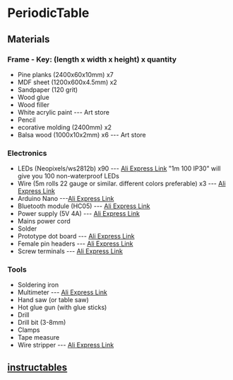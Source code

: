 # PeriodicTable


## Materials
### Frame - Key: (length x width x height) x quantity
  * Pine planks (2400x60x10mm) x7
  * MDF sheet (1200x600x4.5mm) x2
  * Sandpaper (120 grit)
  * Wood glue
  * Wood filler
  * White acrylic paint --- Art store
  * Pencil
  * ecorative molding (2400mm) x2
  * Balsa wood (1000x10x2mm) x6 --- Art store

### Electronics
  * LEDs (Neopixels/ws2812b) x90 --- [Ali Express Link](https://www.aliexpress.com/item/1m-4m-5m-WS2812B-Smart-led-pixel-strip-Black-White-PCB-30-60-144-leds-m/2036819167.html?spm=2114.search0104.3.1.vfSFec&ws_ab_test=searchweb0_0,searchweb201602_3_10152_10151_10065_10344_10068_10547_10342_10343_10340_10548_10341_10084_10083_10613_10615_10307_10614_10059_10314_10534_100031_10604_10103_10142,searchweb201603_2,ppcSwitch_5&algo_expid=7090edd1-8ac4-437c-9668-5cdfdab28cfe-0&algo_pvid=7090edd1-8ac4-437c-9668-5cdfdab28cfe&priceBeautifyAB=0) "1m 100 IP30" will give you 100 non-waterproof LEDs
  * Wire (5m rolls 22 gauge or similar. different colors preferable) x3 --- [Ali Express Link](https://www.aliexpress.com/item/32794086912.html?spm=2114.search0104.3.201.ZPckci&ws_ab_test=searchweb0_0,searchweb201602_3_10152_10151_10065_10344_10068_10547_10342_10343_10340_10548_10341_10084_10083_10613_10615_10307_10614_10059_10314_10534_100031_10604_10103_10142-10152,searchweb201603_2,ppcSwitch_5&algo_expid=d1c04801-2494-46b6-b238-4fdbca156535-27&algo_pvid=d1c04801-2494-46b6-b238-4fdbca156535&priceBeautifyAB=0)
  * Arduino Nano ---[Ali Express Link](https://www.aliexpress.com/item/32664577152.html?spm=2114.search0104.3.8.7e6DqH&ws_ab_test=searchweb0_0,searchweb201602_3_10152_10151_10065_10344_10068_10547_10342_10343_10340_10548_10341_10084_10083_10613_10615_10307_10614_10059_10314_10534_100031_10604_10103_10142,searchweb201603_2,ppcSwitch_5&algo_expid=b322d5c3-67d0-4d5d-ba3b-69e459534882-4&algo_pvid=b322d5c3-67d0-4d5d-ba3b-69e459534882&priceBeautifyAB=0)
  * Bluetooth module (HC05) --- [Ali Express Link](https://www.aliexpress.com/item/1898730792.html?spm=2114.search0104.3.2.4BJuTn&ws_ab_test=searchweb0_0,searchweb201602_3_10152_10151_10065_10344_10068_10547_10342_10343_10340_10548_10341_10084_10083_10613_10615_10307_10614_10059_10314_10534_100031_10604_10103_10142-10344,searchweb201603_2,ppcSwitch_5&algo_expid=25b96feb-0be6-4716-9363-8bdcd123af93-0&algo_pvid=25b96feb-0be6-4716-9363-8bdcd123af93&priceBeautifyAB=0)
  * Power supply (5V 4A) --- [Ali Express Link](https://www.aliexpress.com/item/32641542774.html?spm=2114.search0104.3.17.XwyoIG&ws_ab_test=searchweb0_0,searchweb201602_3_10152_10151_10065_10344_10068_10547_10342_10343_10340_10548_10341_10084_10083_10613_10615_10307_10614_10059_10314_10534_100031_10604_10103_10142,searchweb201603_2,ppcSwitch_5&algo_expid=8d2363a0-16ee-4f10-96d2-5b09bb129a7b-2&algo_pvid=8d2363a0-16ee-4f10-96d2-5b09bb129a7b&priceBeautifyAB=0)
  * Mains power cord
  * Solder
  * Prototype dot board --- [Ali Express Link](https://www.aliexpress.com/item/765383366.html?spm=2114.search0104.3.9.dukD6q&ws_ab_test=searchweb0_0,searchweb201602_3_10152_10151_10065_10344_10068_10547_10342_10343_10340_10548_10341_10084_10083_10613_10615_10307_10614_10059_10314_10534_100031_10604_10103_10142-10343,searchweb201603_2,ppcSwitch_5&algo_expid=545ac005-7618-4f32-a243-bfe9c6114e55-1&algo_pvid=545ac005-7618-4f32-a243-bfe9c6114e55&priceBeautifyAB=0)
  * Female pin headers --- [Ali Express Link](https://www.aliexpress.com/item/Free-Shipping-20pcs-lot-40-Pin-2-54-mm-Single-Row-Female-Pin-Header-PCB/32325737051.html?spm=2114.search0104.3.16.SylIch&ws_ab_test=searchweb0_0,searchweb201602_3_10152_10151_10065_10344_10068_10547_10342_10343_10340_10548_10341_10084_10083_10613_10615_10307_10614_10059_10314_10534_100031_10604_10103_10142,searchweb201603_25,ppcSwitch_5&algo_expid=53de1cff-d4ba-4525-bcb0-e86442bbe224-2&algo_pvid=53de1cff-d4ba-4525-bcb0-e86442bbe224&priceBeautifyAB=0)
  * Screw terminals --- [Ali Express Link](https://www.aliexpress.com/item/32700056337.html?spm=2114.search0104.3.23.wzBT7N&ws_ab_test=searchweb0_0,searchweb201602_3_10152_10151_10065_10344_10068_10547_10342_10343_10340_10548_10341_10084_10083_10613_10615_10307_10614_10059_10314_10534_100031_10604_10103_10142,searchweb201603_25,ppcSwitch_5&algo_expid=c4636e88-08fe-489e-a313-526766efcdb6-3&algo_pvid=c4636e88-08fe-489e-a313-526766efcdb6&priceBeautifyAB=0)
 ### Tools
  * Soldering iron
  * Multimeter --- [Ali Express Link](https://www.aliexpress.com/item/1069330549.html?spm=2114.search0104.3.9.49PJ9q&ws_ab_test=searchweb0_0,searchweb201602_3_10152_10151_10065_10344_10068_10547_10342_10343_10340_10548_10341_10084_10083_10613_10615_10307_10614_10059_10314_10534_100031_10604_10103_10142,searchweb201603_2,ppcSwitch_5&algo_expid=518e8af4-d553-4754-85c3-d87c14d1068b-4&algo_pvid=518e8af4-d553-4754-85c3-d87c14d1068b&priceBeautifyAB=0)
  * Hand saw (or table saw)
  * Hot glue gun (with glue sticks)
  * Drill
  * Drill bit (3-8mm)
  * Clamps
  * Tape measure
  * Wire stripper --- [Ali Express Link](https://www.aliexpress.com/item/32354388626.html?spm=2114.search0104.3.17.vGhrvi&ws_ab_test=searchweb0_0,searchweb201602_3_10152_10151_10065_10344_10068_10547_10342_10343_10340_10548_10341_10084_10083_10613_10615_10307_10614_10059_10314_10534_100031_10604_10103_10142,searchweb201603_25,ppcSwitch_5&algo_expid=419deda5-8732-4add-bc62-d8b7ef1fe260-2&algo_pvid=419deda5-8732-4add-bc62-d8b7ef1fe260&priceBeautifyAB=0)
 

  ## [instructables](https://www.youtube.com/watch?v=cjIHdSHa2zM&t=8s&ab_channel=FranciscoLopes)
  
  
